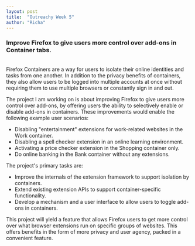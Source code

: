 ```yaml
---
layout: post
title:  "Outreachy Week 5"
author: "Richa"
---
```



### Improve Firefox to give users more control over add-ons in Container tabs.

<br/>
Firefox Containers are a way for users to isolate their online identities and tasks from one another. In addition to the privacy benefits of containers, they also allow users to be logged into multiple accounts at once without requiring them to use multiple browsers or constantly sign in and out.

The project I am working on is about improving Firefox to give users more control over add-ons, by offering users the ability to selectively enable or disable add-ons in containers. These improvements would enable the following example user scenarios:

- Disabling "entertainment" extensions for work-related websites in the Work container.
- Disabling a spell checker extension in an online learning environment.
- Activating a price checker extension in the Shopping container only.
- Do online banking in the Bank container without any extensions.

The project's primary tasks are:

- Improve the internals of the extension framework to support isolation by containers.
- Extend existing extension APIs to support container-specific functionality.
- Develop a mechanism and a user interface to allow users to toggle add-ons in containers.

This project will yield a feature that allows Firefox users to get more control over what browser extensions run on specific groups of websites. This offers benefits in the form of more privacy and user agency, packed in a convenient feature.
